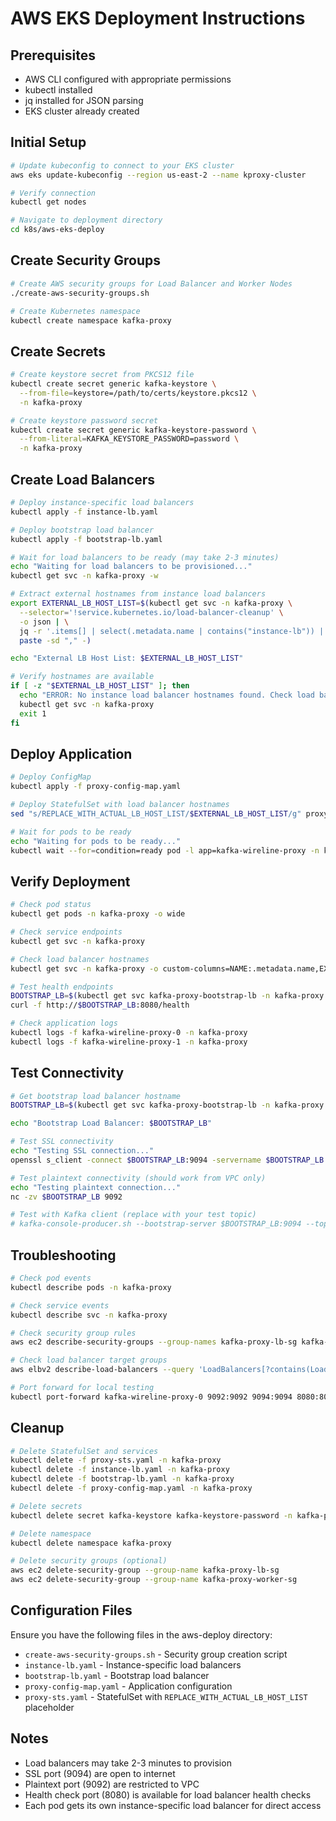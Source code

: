 # AWS EKS Deployment Instructions

## Prerequisites

- AWS CLI configured with appropriate permissions
- kubectl installed
- jq installed for JSON parsing
- EKS cluster already created

## Initial Setup

```bash
# Update kubeconfig to connect to your EKS cluster
aws eks update-kubeconfig --region us-east-2 --name kproxy-cluster

# Verify connection
kubectl get nodes

# Navigate to deployment directory
cd k8s/aws-eks-deploy
```

## Create Security Groups

```bash
# Create AWS security groups for Load Balancer and Worker Nodes
./create-aws-security-groups.sh

# Create Kubernetes namespace
kubectl create namespace kafka-proxy
```

## Create Secrets

```bash
# Create keystore secret from PKCS12 file
kubectl create secret generic kafka-keystore \
  --from-file=keystore=/path/to/certs/keystore.pkcs12 \
  -n kafka-proxy

# Create keystore password secret
kubectl create secret generic kafka-keystore-password \
  --from-literal=KAFKA_KEYSTORE_PASSWORD=password \
  -n kafka-proxy
```

## Create Load Balancers

```bash
# Deploy instance-specific load balancers
kubectl apply -f instance-lb.yaml

# Deploy bootstrap load balancer
kubectl apply -f bootstrap-lb.yaml

# Wait for load balancers to be ready (may take 2-3 minutes)
echo "Waiting for load balancers to be provisioned..."
kubectl get svc -n kafka-proxy -w

# Extract external hostnames from instance load balancers
export EXTERNAL_LB_HOST_LIST=$(kubectl get svc -n kafka-proxy \
  --selector='!service.kubernetes.io/load-balancer-cleanup' \
  -o json | \
  jq -r '.items[] | select(.metadata.name | contains("instance-lb")) | .status.loadBalancer.ingress[0].hostname' | \
  paste -sd "," -)

echo "External LB Host List: $EXTERNAL_LB_HOST_LIST"

# Verify hostnames are available
if [ -z "$EXTERNAL_LB_HOST_LIST" ]; then
  echo "ERROR: No instance load balancer hostnames found. Check load balancer status."
  kubectl get svc -n kafka-proxy
  exit 1
fi
```

## Deploy Application

```bash
# Deploy ConfigMap
kubectl apply -f proxy-config-map.yaml

# Deploy StatefulSet with load balancer hostnames
sed "s/REPLACE_WITH_ACTUAL_LB_HOST_LIST/$EXTERNAL_LB_HOST_LIST/g" proxy-sts.yaml | kubectl apply -f -

# Wait for pods to be ready
echo "Waiting for pods to be ready..."
kubectl wait --for=condition=ready pod -l app=kafka-wireline-proxy -n kafka-proxy --timeout=300s
```

## Verify Deployment

```bash
# Check pod status
kubectl get pods -n kafka-proxy -o wide

# Check service endpoints
kubectl get svc -n kafka-proxy

# Check load balancer hostnames
kubectl get svc -n kafka-proxy -o custom-columns=NAME:.metadata.name,EXTERNAL-IP:.status.loadBalancer.ingress[0].hostname

# Test health endpoints
BOOTSTRAP_LB=$(kubectl get svc kafka-proxy-bootstrap-lb -n kafka-proxy -o jsonpath='{.status.loadBalancer.ingress[0].hostname}')
curl -f http://$BOOTSTRAP_LB:8080/health

# Check application logs
kubectl logs -f kafka-wireline-proxy-0 -n kafka-proxy
kubectl logs -f kafka-wireline-proxy-1 -n kafka-proxy
```

## Test Connectivity

```bash
# Get bootstrap load balancer hostname
BOOTSTRAP_LB=$(kubectl get svc kafka-proxy-bootstrap-lb -n kafka-proxy -o jsonpath='{.status.loadBalancer.ingress[0].hostname}')

echo "Bootstrap Load Balancer: $BOOTSTRAP_LB"

# Test SSL connectivity
echo "Testing SSL connection..."
openssl s_client -connect $BOOTSTRAP_LB:9094 -servername $BOOTSTRAP_LB </dev/null

# Test plaintext connectivity (should work from VPC only)
echo "Testing plaintext connection..."
nc -zv $BOOTSTRAP_LB 9092

# Test with Kafka client (replace with your test topic)
# kafka-console-producer.sh --bootstrap-server $BOOTSTRAP_LB:9094 --topic PRODUCER_TOPIC:test-topic --producer.config ssl.properties
```

## Troubleshooting

```bash
# Check pod events
kubectl describe pods -n kafka-proxy

# Check service events
kubectl describe svc -n kafka-proxy

# Check security group rules
aws ec2 describe-security-groups --group-names kafka-proxy-lb-sg kafka-proxy-worker-sg

# Check load balancer target groups
aws elbv2 describe-load-balancers --query 'LoadBalancers[?contains(LoadBalancerName, `kafka`)]'

# Port forward for local testing
kubectl port-forward kafka-wireline-proxy-0 9092:9092 9094:9094 8080:8080 -n kafka-proxy
```

## Cleanup

```bash
# Delete StatefulSet and services
kubectl delete -f proxy-sts.yaml -n kafka-proxy
kubectl delete -f instance-lb.yaml -n kafka-proxy
kubectl delete -f bootstrap-lb.yaml -n kafka-proxy
kubectl delete -f proxy-config-map.yaml -n kafka-proxy

# Delete secrets
kubectl delete secret kafka-keystore kafka-keystore-password -n kafka-proxy

# Delete namespace
kubectl delete namespace kafka-proxy

# Delete security groups (optional)
aws ec2 delete-security-group --group-name kafka-proxy-lb-sg
aws ec2 delete-security-group --group-name kafka-proxy-worker-sg
```

## Configuration Files

Ensure you have the following files in the aws-deploy directory:
- `create-aws-security-groups.sh` - Security group creation script
- `instance-lb.yaml` - Instance-specific load balancers
- `bootstrap-lb.yaml` - Bootstrap load balancer  
- `proxy-config-map.yaml` - Application configuration
- `proxy-sts.yaml` - StatefulSet with `REPLACE_WITH_ACTUAL_LB_HOST_LIST` placeholder

## Notes

- Load balancers may take 2-3 minutes to provision
- SSL port (9094) are open to internet
- Plaintext port (9092) are restricted to VPC
- Health check port (8080) is available for load balancer health checks
- Each pod gets its own instance-specific load balancer for direct access
